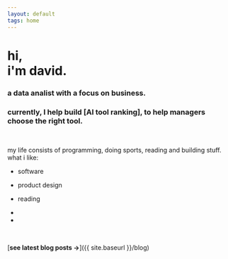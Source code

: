 ```yaml
---
layout: default
tags: home
---
```


# hi, <br/> i'm david.

### a data analist with a focus on business.

### currently, I help build [AI tool ranking], to help managers choose the right tool.

<br>

my life consists of programming, doing sports, reading and building stuff.
what i like:

- software
- product design
- reading
- 

- 

<br>

[**see latest blog posts →**]({{ site.baseurl }}/blog)
